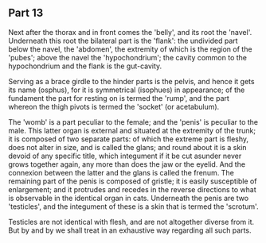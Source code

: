 ## Part 13

Next after the thorax and in front comes the 'belly', and its root the 'navel'.
Underneath this root the bilateral part is the 'flank': the undivided part below the navel, the 'abdomen', the extremity of which is the region of the 'pubes'; above the navel the 'hypochondrium'; the cavity common to the hypochondrium and the flank is the gut-cavity.

Serving as a brace girdle to the hinder parts is the pelvis, and hence it gets its name (osphus), for it is symmetrical (isophues) in appearance; of the fundament the part for resting on is termed the 'rump', and the part whereon the thigh pivots is termed the 'socket' (or acetabulum).

The 'womb' is a part peculiar to the female; and the 'penis' is peculiar to the male.
This latter organ is external and situated at the extremity of the trunk; it is composed of two separate parts: of which the extreme part is fleshy, does not alter in size, and is called the glans; and round about it is a skin devoid of any specific title, which integument if it be cut asunder never grows together again, any more than does the jaw or the eyelid.
And the connexion between the latter and the glans is called the frenum.
The remaining part of the penis is composed of gristle; it is easily susceptible of enlargement; and it protrudes and recedes in the reverse directions to what is observable in the identical organ in cats.
Underneath the penis are two 'testicles', and the integument of these is a skin that is termed the 'scrotum'.

Testicles are not identical with flesh, and are not altogether diverse from it.
But by and by we shall treat in an exhaustive way regarding all such parts.

